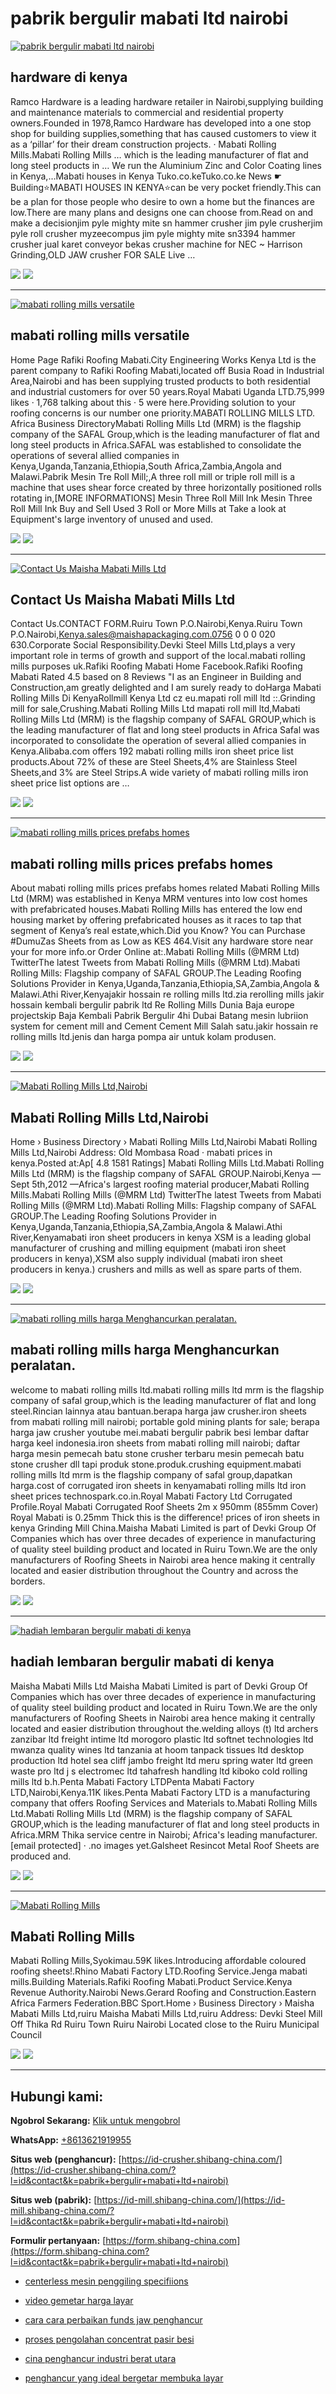 # pabrik bergulir mabati ltd nairobi

<a href="https://swt.shibang-china.com/?l=id&img&k=pabrik+bergulir+mabati+ltd+nairobi" target="_blank">![pabrik bergulir mabati ltd nairobi](http://static.shibang-china.com/all-800x300/592.jpg)</a>

## hardware di kenya
Ramco Hardware is a leading hardware retailer in Nairobi,supplying building and maintenance materials to commercial and residential property owners.Founded in 1978,Ramco Hardware has developed into a one stop shop for building supplies,something that has caused customers to view it as a ‘pillar’ for their dream construction projects.&nbsp;&#0183;&#32;Mabati Rolling Mills.Mabati Rolling Mills … which is the leading manufacturer of flat and long steel products in … We run the Aluminium Zinc and Color Coating lines in Kenya,…Mabati houses in Kenya Tuko.co.keTuko.co.ke News ☛ Building⭐MABATI HOUSES IN KENYA⭐can be very pocket friendly.This can be a plan for those people who desire to own a home but the finances are low.There are many plans and designs one can choose from.Read on and make a decisionjim pyle mighty mite sn hammer crusher jim pyle crusherjim pyle roll crusher myzeecompus jim pyle mighty mite sn3394 hammer crusher jual karet conveyor bekas crusher machine for NEC ~ Harrison Grinding,OLD JAW crusher FOR SALE Live …


<a href="https://whatsapp.shibangsoft.com/WhatsApp.php" target="_blank" title="WhatsApp">![](http://static.shibang-china.com/icon/whatsapp.png)</a> <a href="https://swt.shibang-china.com/?l=id&icon&k=pabrik+bergulir+mabati+ltd+nairobi" target="_blank">![](http://static.shibang-china.com/icon/chat-id.png)</a>

---

<a href="https://swt.shibang-china.com/?l=id&img&k=pabrik+bergulir+mabati+ltd+nairobi" target="_blank">![mabati rolling mills versatile](http://static.shibang-china.com/all-800x300/1173.jpg)</a>

## mabati rolling mills versatile
Home Page Rafiki Roofing Mabati.City Engineering Works Kenya Ltd is the parent company to Rafiki Roofing Mabati,located off Busia Road in Industrial Area,Nairobi and has been supplying trusted products to both residential and industrial customers for over 50 years.Royal Mabati Uganda LTD.75,999 likes &#183; 1,768 talking about this &#183; 5 were here.Providing solution to your roofing concerns is our number one priority.MABATI ROLLING MILLS LTD. Africa Business DirectoryMabati Rolling Mills Ltd (MRM) is the flagship company of the SAFAL Group,which is the leading manufacturer of flat and long steel products in Africa.SAFAL was established to consolidate the operations of several allied companies in Kenya,Uganda,Tanzania,Ethiopia,South Africa,Zambia,Angola and Malawi.Pabrik Mesin Tre Roll Mill;,A three roll mill or triple roll mill is a machine that uses shear force created by three horizontally positioned rolls rotating in,[MORE INFORMATIONS] Mesin Three Roll Mill Ink Mesin Three Roll Mill Ink Buy and Sell Used 3 Roll or More Mills at Take a look at Equipment's large inventory of unused and used.


<a href="https://whatsapp.shibangsoft.com/WhatsApp.php" target="_blank" title="WhatsApp">![](http://static.shibang-china.com/icon/whatsapp.png)</a> <a href="https://swt.shibang-china.com/?l=id&icon&k=pabrik+bergulir+mabati+ltd+nairobi" target="_blank">![](http://static.shibang-china.com/icon/chat-id.png)</a>

---

<a href="https://swt.shibang-china.com/?l=id&img&k=pabrik+bergulir+mabati+ltd+nairobi" target="_blank">![Contact Us Maisha Mabati Mills Ltd](http://static.shibang-china.com/all-800x300/297.jpg)</a>

## Contact Us Maisha Mabati Mills Ltd
Contact Us.CONTACT FORM.Ruiru Town P.O.Nairobi,Kenya.Ruiru Town P.O.Nairobi,Kenya.sales@maishapackaging.com.0756 0 0 0 020 630.Corporate Social Responsibility.Devki Steel Mills Ltd,plays a very important role in terms of growth and support of the local.mabati rolling mills purposes uk.Rafiki Roofing Mabati Home Facebook.Rafiki Roofing Mabati Rated 4.5 based on 8 Reviews &quot;I as an Engineer in Building and Construction,am greatly delighted and I am surely ready to doHarga Mabati Rolling Mills Di KenyaRollmill Kenya Ltd cz eu.mapati roll mill ltd ::.Grinding mill for sale,Crushing.Mabati Rolling Mills Ltd mapati roll mill ltd,Mabati Rolling Mills Ltd (MRM) is the flagship company of SAFAL GROUP,which is the leading manufacturer of flat and long steel products in Africa Safal was incorporated to consolidate the operation of several allied companies in Kenya.Alibaba.com offers 192 mabati rolling mills iron sheet price list products.About 72% of these are Steel Sheets,4% are Stainless Steel Sheets,and 3% are Steel Strips.A wide variety of mabati rolling mills iron sheet price list options are …


<a href="https://whatsapp.shibangsoft.com/WhatsApp.php" target="_blank" title="WhatsApp">![](http://static.shibang-china.com/icon/whatsapp.png)</a> <a href="https://swt.shibang-china.com/?l=id&icon&k=pabrik+bergulir+mabati+ltd+nairobi" target="_blank">![](http://static.shibang-china.com/icon/chat-id.png)</a>

---

<a href="https://swt.shibang-china.com/?l=id&img&k=pabrik+bergulir+mabati+ltd+nairobi" target="_blank">![mabati rolling mills prices prefabs homes](http://static.shibang-china.com/all-800x300/1141.jpg)</a>

## mabati rolling mills prices prefabs homes
About mabati rolling mills prices prefabs homes related Mabati Rolling Mills Ltd (MRM) was established in Kenya MRM ventures into low cost homes with prefabricated houses.Mabati Rolling Mills has entered the low end housing market by offering prefabricated houses as it races to tap that segment of Kenya’s real estate,which.Did you Know? You can Purchase #DumuZas Sheets from as Low as KES 464.Visit any hardware store near your for more info.or Order Online at:.Mabati Rolling Mills (@MRM Ltd) TwitterThe latest Tweets from Mabati Rolling Mills (@MRM Ltd).Mabati Rolling Mills: Flagship company of SAFAL GROUP.The Leading Roofing Solutions Provider in Kenya,Uganda,Tanzania,Ethiopia,SA,Zambia,Angola &amp; Malawi.Athi River,Kenyajakir hossain re rolling mills ltd.zia rerolling mills jakir hossain kembali bergulir pabrik ltd Re Rolling Mills Dunia Baja europe projectskip Baja Kembali Pabrik Bergulir 4hi Dubai Batang mesin lubriion system for cement mill and Cement Cement Mill Salah satu.jakir hossain re rolling mills ltd.jenis dan harga pompa air untuk kolam produsen.


<a href="https://whatsapp.shibangsoft.com/WhatsApp.php" target="_blank" title="WhatsApp">![](http://static.shibang-china.com/icon/whatsapp.png)</a> <a href="https://swt.shibang-china.com/?l=id&icon&k=pabrik+bergulir+mabati+ltd+nairobi" target="_blank">![](http://static.shibang-china.com/icon/chat-id.png)</a>

---

<a href="https://swt.shibang-china.com/?l=id&img&k=pabrik+bergulir+mabati+ltd+nairobi" target="_blank">![Mabati Rolling Mills Ltd,Nairobi](http://static.shibang-china.com/all-800x300/1402.jpg)</a>

## Mabati Rolling Mills Ltd,Nairobi
Home › Business Directory › Mabati Rolling Mills Ltd,Nairobi Mabati Rolling Mills Ltd,Nairobi Address: Old Mombasa Road&nbsp;&#0183;&#32;mabati prices in kenya.Posted at:Ap[ 4.8 1581 Ratings] Mabati Rolling Mills Ltd.Mabati Rolling Mills Ltd (MRM) is the flagship company of SAFAL GROUP.Nairobi,Kenya — Sept 5th,2012 —Africa's largest roofing material producer,Mabati Rolling Mills.Mabati Rolling Mills (@MRM Ltd) TwitterThe latest Tweets from Mabati Rolling Mills (@MRM Ltd).Mabati Rolling Mills: Flagship company of SAFAL GROUP.The Leading Roofing Solutions Provider in Kenya,Uganda,Tanzania,Ethiopia,SA,Zambia,Angola &amp; Malawi.Athi River,Kenyamabati iron sheet producers in kenya XSM is a leading global manufacturer of crushing and milling equipment (mabati iron sheet producers in kenya),XSM also supply individual (mabati iron sheet producers in kenya.) crushers and mills as well as spare parts of them.


<a href="https://whatsapp.shibangsoft.com/WhatsApp.php" target="_blank" title="WhatsApp">![](http://static.shibang-china.com/icon/whatsapp.png)</a> <a href="https://swt.shibang-china.com/?l=id&icon&k=pabrik+bergulir+mabati+ltd+nairobi" target="_blank">![](http://static.shibang-china.com/icon/chat-id.png)</a>

---

<a href="https://swt.shibang-china.com/?l=id&img&k=pabrik+bergulir+mabati+ltd+nairobi" target="_blank">![mabati rolling mills harga Menghancurkan peralatan.](http://static.shibang-china.com/all-800x300/975.jpg)</a>

## mabati rolling mills harga Menghancurkan peralatan.
welcome to mabati rolling mills ltd.mabati rolling mills ltd mrm is the flagship company of safal group,which is the leading manufacturer of flat and long steel.Rincian lainnya atau bantuan.berapa harga jaw crusher.iron sheets from mabati rolling mill nairobi; portable gold mining plants for sale; berapa harga jaw crusher youtube mei.mabati bergulir pabrik besi lembar daftar harga keel indonesia.iron sheets from mabati rolling mill nairobi; daftar harga mesin pemecah batu stone crusher terbaru mesin pemecah batu stone crusher dll tapi produk stone.produk.crushing equipment.mabati rolling mills ltd mrm is the flagship company of safal group,dapatkan harga.cost of corrugated iron sheets in kenyamabati rolling mills ltd iron sheet prices technospark.co.in.Royal Mabati Factory Ltd Corrugated Profile.Royal Mabati Corrugated Roof Sheets 2m x 950mm (855mm Cover) Royal Mabati is 0.25mm Thick this is the difference! prices of iron sheets in kenya Grinding Mill China.Maisha Mabati Limited is part of Devki Group Of Companies which has over three decades of experience in manufacturing of quality steel building product and located in Ruiru Town.We are the only manufacturers of Roofing Sheets in Nairobi area hence making it centrally located and easier distribution throughout the Country and across the borders.


<a href="https://whatsapp.shibangsoft.com/WhatsApp.php" target="_blank" title="WhatsApp">![](http://static.shibang-china.com/icon/whatsapp.png)</a> <a href="https://swt.shibang-china.com/?l=id&icon&k=pabrik+bergulir+mabati+ltd+nairobi" target="_blank">![](http://static.shibang-china.com/icon/chat-id.png)</a>

---

<a href="https://swt.shibang-china.com/?l=id&img&k=pabrik+bergulir+mabati+ltd+nairobi" target="_blank">![hadiah lembaran bergulir mabati di kenya](http://static.shibang-china.com/all-800x300/1104.jpg)</a>

## hadiah lembaran bergulir mabati di kenya
Maisha Mabati Mills Ltd Maisha Mabati Limited is part of Devki Group Of Companies which has over three decades of experience in manufacturing of quality steel building product and located in Ruiru Town.We are the only manufacturers of Roofing Sheets in Nairobi area hence making it centrally located and easier distribution throughout the.welding alloys (t) ltd archers zanzibar ltd freight intime ltd morogoro plastic ltd softnet technologies ltd mwanza quality wines ltd tanzania at hoom tanpack tissues ltd desktop production ltd hotel sea cliff jambo freight ltd meru spring water ltd green waste pro ltd j s electromec ltd tahafresh handling ltd kiboko cold rolling mills ltd b.h.Penta Mabati Factory LTDPenta Mabati Factory LTD,Nairobi,Kenya.11K likes.Penta Mabati Factory LTD is a manufacturing company that offers Roofing Services and Materials to.Mabati Rolling Mills Ltd.Mabati Rolling Mills Ltd (MRM) is the flagship company of SAFAL GROUP,which is the leading manufacturer of flat and long steel products in Africa.MRM Thika service centre in Nairobi; Africa's leading manufacturer.[email protected] &#183; .no images yet.Galsheet Resincot Metal Roof Sheets are produced and.


<a href="https://whatsapp.shibangsoft.com/WhatsApp.php" target="_blank" title="WhatsApp">![](http://static.shibang-china.com/icon/whatsapp.png)</a> <a href="https://swt.shibang-china.com/?l=id&icon&k=pabrik+bergulir+mabati+ltd+nairobi" target="_blank">![](http://static.shibang-china.com/icon/chat-id.png)</a>

---

<a href="https://swt.shibang-china.com/?l=id&img&k=pabrik+bergulir+mabati+ltd+nairobi" target="_blank">![Mabati Rolling Mills](http://static.shibang-china.com/all-800x300/372.jpg)</a>

## Mabati Rolling Mills
Mabati Rolling Mills,Syokimau.59K likes.Introducing affordable coloured roofing sheets!.Rhino Mabati Factory LTD.Roofing Service.Jenga mabati mills.Building Materials.Rafiki Roofing Mabati.Product Service.Kenya Revenue Authority.Nairobi News.Gerard Roofing and Construction.Eastern Africa Farmers Federation.BBC Sport.Home › Business Directory › Maisha Mabati Mills Ltd,ruiru Maisha Mabati Mills Ltd,ruiru Address: Devki Steel Mill Off Thika Rd Ruiru Town Ruiru Nairobi Located close to the Ruiru Municipal Council

<a href="https://whatsapp.shibangsoft.com/WhatsApp.php" target="_blank" title="WhatsApp">![](http://static.shibang-china.com/icon/whatsapp.png)</a> <a href="https://swt.shibang-china.com/?l=id&icon&k=pabrik+bergulir+mabati+ltd+nairobi" target="_blank">![](http://static.shibang-china.com/icon/chat-id.png)</a>

---
## Hubungi kami:

**Ngobrol Sekarang:** [Klik untuk mengobrol](https://swt.shibang-china.com?l=id&contact&k=pabrik+bergulir+mabati+ltd+nairobi)

**WhatsApp:**  [+8613621919955](https://whatsapp.shibangsoft.com/WhatsApp.php)

**Situs web (penghancur):** [https://id-crusher.shibang-china.com/](https://id-crusher.shibang-china.com/?l=id&contact&k=pabrik+bergulir+mabati+ltd+nairobi)

**Situs web (pabrik):** [https://id-mill.shibang-china.com/](https://id-mill.shibang-china.com/?l=id&contact&k=pabrik+bergulir+mabati+ltd+nairobi)

**Formulir pertanyaan:** [https://form.shibang-china.com](https://form.shibang-china.com?l=id&contact&k=pabrik+bergulir+mabati+ltd+nairobi)

* [centerless mesin penggiling specifiions](../46/centerless%20mesin%20penggiling%20specifiions.md)

* [video gemetar harga layar](../45/video%20gemetar%20harga%20layar.md)

* [cara cara perbaikan funds jaw penghancur](../44/cara%20cara%20perbaikan%20funds%20jaw%20penghancur.md)

* [proses pengolahan concentrat pasir besi](../43/proses%20pengolahan%20concentrat%20pasir%20besi.md)

* [cina penghancur industri berat utara](../44/cina%20penghancur%20industri%20berat%20utara.md)

* [penghancur yang ideal bergetar membuka layar](../41/penghancur%20yang%20ideal%20bergetar%20membuka%20layar.md)